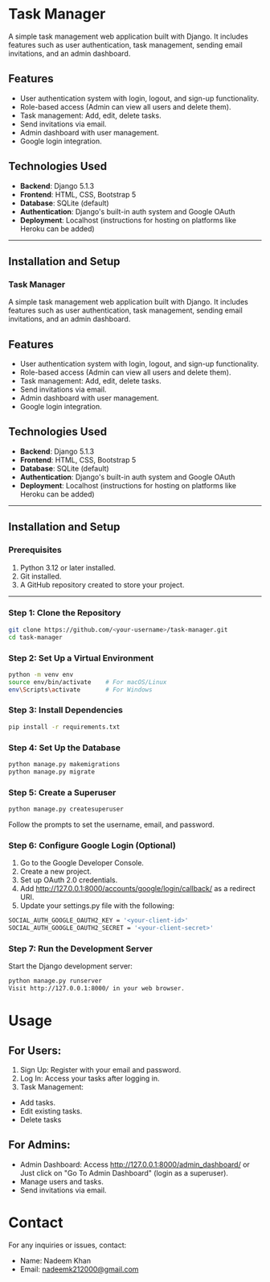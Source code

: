 # **Task Manager**

A simple task management web application built with Django. It includes features such as user authentication, task management, sending email invitations, and an admin dashboard.

## **Features**

- User authentication system with login, logout, and sign-up functionality.
- Role-based access (Admin can view all users and delete them).
- Task management: Add, edit, delete tasks.
- Send invitations via email.
- Admin dashboard with user management.
- Google login integration.

## **Technologies Used**

- **Backend**: Django 5.1.3
- **Frontend**: HTML, CSS, Bootstrap 5
- **Database**: SQLite (default)
- **Authentication**: Django's built-in auth system and Google OAuth
- **Deployment**: Localhost (instructions for hosting on platforms like Heroku can be added)

---

## **Installation and Setup**

### Task Manager

A simple task management web application built with Django. It includes features such as user authentication, task management, sending email invitations, and an admin dashboard.

## Features

- User authentication system with login, logout, and sign-up functionality.
- Role-based access (Admin can view all users and delete them).
- Task management: Add, edit, delete tasks.
- Send invitations via email.
- Admin dashboard with user management.
- Google login integration.

## Technologies Used

- **Backend**: Django 5.1.3
- **Frontend**: HTML, CSS, Bootstrap 5
- **Database**: SQLite (default)
- **Authentication**: Django's built-in auth system and Google OAuth
- **Deployment**: Localhost (instructions for hosting on platforms like Heroku can be added)

---

## Installation and Setup

### Prerequisites

1. Python 3.12 or later installed.
2. Git installed.
3. A GitHub repository created to store your project.

---

### Step 1: Clone the Repository

```bash
git clone https://github.com/<your-username>/task-manager.git
cd task-manager
```

### Step 2: Set Up a Virtual Environment

```bash
python -m venv env
source env/bin/activate    # For macOS/Linux
env\Scripts\activate       # For Windows
```

### Step 3: Install Dependencies

```bash
pip install -r requirements.txt
```

### Step 4: Set Up the Database

```bash
python manage.py makemigrations
python manage.py migrate
```

### Step 5: Create a Superuser

```bash
python manage.py createsuperuser
```
Follow the prompts to set the username, email, and password.

### Step 6: Configure Google Login (Optional)

1. Go to the Google Developer Console.
2. Create a new project.
3. Set up OAuth 2.0 credentials.
4. Add http://127.0.0.1:8000/accounts/google/login/callback/ as a redirect URI.
5. Update your settings.py file with the following:
   
```bash
SOCIAL_AUTH_GOOGLE_OAUTH2_KEY = '<your-client-id>'
SOCIAL_AUTH_GOOGLE_OAUTH2_SECRET = '<your-client-secret>'
```

### Step 7: Run the Development Server
Start the Django development server:

```bash
python manage.py runserver
Visit http://127.0.0.1:8000/ in your web browser.
```

# **Usage**

## **For Users:**

1. Sign Up: Register with your email and password.
2. Log In: Access your tasks after logging in.
3. Task Management:
  - Add tasks.
  - Edit existing tasks.
  - Delete tasks
    
## **For Admins**:
  - Admin Dashboard: Access http://127.0.0.1:8000/admin_dashboard/ or Just click on "Go To Admin Dashboard" (login as a superuser).
  - Manage users and tasks.
  - Send invitations via email.

# **Contact**
For any inquiries or issues, contact:

- Name: Nadeem Khan
- Email: nadeemk212000@gmail.com


